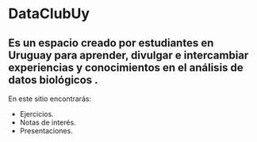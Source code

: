# DataClubUy
## Es un espacio creado por estudiantes en Uruguay para aprender, divulgar e intercambiar experiencias y conocimientos en el análisis de datos biológicos . 
 En este sitio encontrarás:
- Ejercicios.
- Notas de interés.
- Presentaciones.
